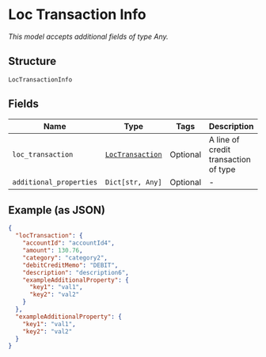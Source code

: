 
# Loc Transaction Info

*This model accepts additional fields of type Any.*

## Structure

`LocTransactionInfo`

## Fields

| Name | Type | Tags | Description |
|  --- | --- | --- | --- |
| `loc_transaction` | [`LocTransaction`](../../doc/models/loc-transaction.md) | Optional | A line of credit transaction of type |
| `additional_properties` | `Dict[str, Any]` | Optional | - |

## Example (as JSON)

```json
{
  "locTransaction": {
    "accountId": "accountId4",
    "amount": 130.76,
    "category": "category2",
    "debitCreditMemo": "DEBIT",
    "description": "description6",
    "exampleAdditionalProperty": {
      "key1": "val1",
      "key2": "val2"
    }
  },
  "exampleAdditionalProperty": {
    "key1": "val1",
    "key2": "val2"
  }
}
```

